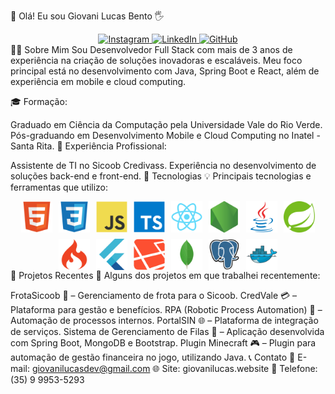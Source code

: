 🌟 Olá! Eu sou Giovani Lucas Bento 🖐️
<div align="center"> <a href="https://www.instagram.com/giovani_lucass/" target="_blank"> <img src="https://img.shields.io/badge/Instagram-E4405F?style=for-the-badge&logo=instagram&logoColor=white" alt="Instagram" /> </a> <a href="https://www.linkedin.com/in/giovani-lucas-0569a7234/" target="_blank"> <img src="https://img.shields.io/badge/LinkedIn-0077B5?style=for-the-badge&logo=linkedin&logoColor=white" alt="LinkedIn" /> </a> <a href="https://github.com/giovanilucas1" target="_blank"> <img src="https://img.shields.io/badge/GitHub-181717?style=for-the-badge&logo=github&logoColor=white" alt="GitHub" /> </a> </div>
👨‍💻 Sobre Mim
Sou Desenvolvedor Full Stack com mais de 3 anos de experiência na criação de soluções inovadoras e escaláveis. Meu foco principal está no desenvolvimento com Java, Spring Boot e React, além de experiência em mobile e cloud computing.

🎓 Formação:

Graduado em Ciência da Computação pela Universidade Vale do Rio Verde.
Pós-graduando em Desenvolvimento Mobile e Cloud Computing no Inatel - Santa Rita.
💼 Experiência Profissional:

Assistente de TI no Sicoob Credivass.
Experiência no desenvolvimento de soluções back-end e front-end.
🚀 Tecnologias
💡 Principais tecnologias e ferramentas que utilizo:

<div align="center" style="display: flex; flex-wrap: wrap; justify-content: center; gap: 10px;"> <img src="https://raw.githubusercontent.com/devicons/devicon/master/icons/html5/html5-original.svg" alt="HTML5" width="50"/> <img src="https://raw.githubusercontent.com/devicons/devicon/master/icons/css3/css3-original.svg" alt="CSS3" width="50"/> <img src="https://raw.githubusercontent.com/devicons/devicon/master/icons/javascript/javascript-original.svg" alt="JavaScript" width="50"/> <img src="https://raw.githubusercontent.com/devicons/devicon/master/icons/typescript/typescript-original.svg" alt="TypeScript" width="50"/> <img src="https://raw.githubusercontent.com/devicons/devicon/master/icons/react/react-original.svg" alt="React" width="50"/> <img src="https://raw.githubusercontent.com/devicons/devicon/master/icons/nodejs/nodejs-original.svg" alt="Node.js" width="50"/> <img src="https://raw.githubusercontent.com/devicons/devicon/master/icons/java/java-original.svg" alt="Java" width="50"/> <img src="https://raw.githubusercontent.com/devicons/devicon/master/icons/spring/spring-original.svg" alt="Spring Boot" width="50"/> <img src="https://raw.githubusercontent.com/devicons/devicon/master/icons/codeigniter/codeigniter-plain.svg" alt="CodeIgniter" width="50"/> <img src="https://raw.githubusercontent.com/devicons/devicon/master/icons/flutter/flutter-original.svg" alt="Flutter" width="50"/> <img src="https://raw.githubusercontent.com/devicons/devicon/master/icons/laravel/laravel-plain.svg" alt="Laravel" width="50"/> <img src="https://raw.githubusercontent.com/devicons/devicon/master/icons/mongodb/mongodb-original.svg" alt="MongoDB" width="50"/> <img src="https://raw.githubusercontent.com/devicons/devicon/master/icons/postgresql/postgresql-original.svg" alt="PostgreSQL" width="50"/> <img src="https://raw.githubusercontent.com/devicons/devicon/master/icons/docker/docker-original.svg" alt="Docker" width="50"/> </div>
🌟 Projetos Recentes
📌 Alguns dos projetos em que trabalhei recentemente:

FrotaSicoob 🚗 – Gerenciamento de frota para o Sicoob.
CredVale 💳 – Plataforma para gestão e benefícios.
RPA (Robotic Process Automation) 🤖 – Automação de processos internos.
PortalSIN 🌐 – Plataforma de integração de serviços.
Sistema de Gerenciamento de Filas 🏥 – Aplicação desenvolvida com Spring Boot, MongoDB e Bootstrap.
Plugin Minecraft 🎮 – Plugin para automação de gestão financeira no jogo, utilizando Java.
📞 Contato
📧 E-mail: giovanilucasdev@gmail.com
🌐 Site: giovanilucas.website
📱 Telefone: (35) 9 9953-5293
